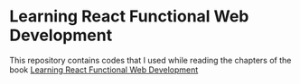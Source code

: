 # Learning React Functional Web Development

This repository contains codes that I used while reading the chapters of the book [Learning React Functional Web Development](https://www.amazon.com/Learning-React-Native-Building-JavaScript/dp/1491989149)

